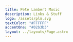 ```yaml
---
title: Pete Lambert Music
description: Links & Stuff
logo: /assets/plm.svg
textColor: "#FFFFFF"
accentOne: "#02b3b3"
layout: ../layouts/Page.astro
---
```

